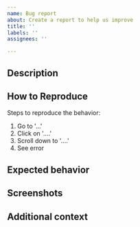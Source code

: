 ```yaml
---
name: Bug report
about: Create a report to help us improve
title: ''
labels: ''
assignees: ''

---
```


## Description
<!--- A clear and concise description of what the bug is. --->

## How to Reproduce
Steps to reproduce the behavior:
1. Go to '...'
1. Click on '....'
1. Scroll down to '....'
1. See error

## Expected behavior
<!--- A clear and concise description of what you expected to happen. --->

## Screenshots
<!--- If applicable, add screenshots to help explain your problem. --->

## Additional context
<!--- Add any other context about the problem here. --->
